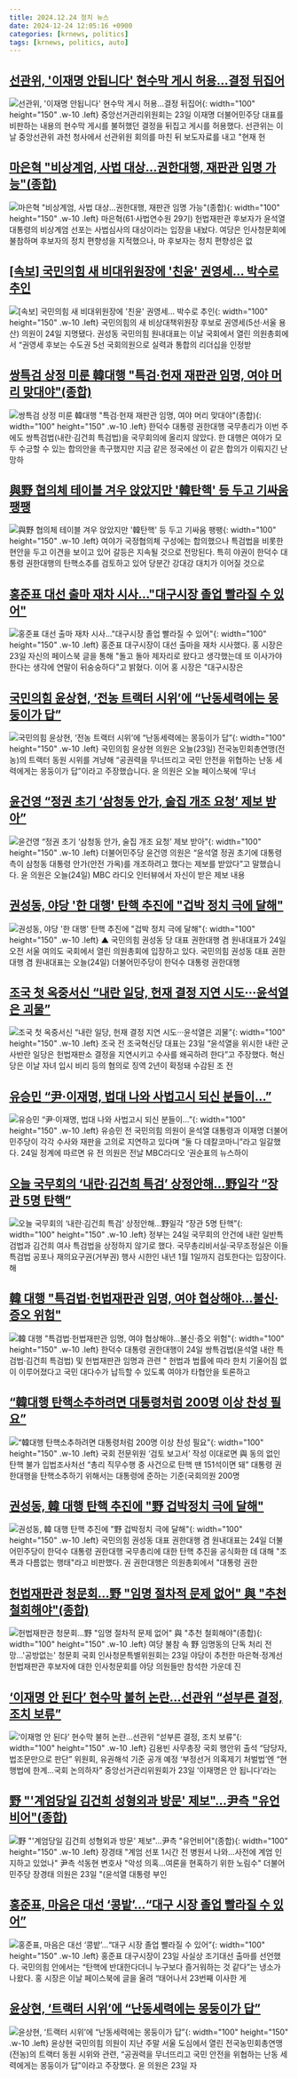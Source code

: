 ```yaml
---
title: 2024.12.24 정치 뉴스
date: 2024-12-24 12:05:16 +0900
categories: [krnews, politics]
tags: [krnews, politics, auto]
---
```

## [선관위, '이재명 안됩니다' 현수막 게시 허용…결정 뒤집어](https://n.news.naver.com/mnews/article/277/0005522325)

![선관위, '이재명 안됩니다' 현수막 게시 허용…결정 뒤집어](https://mimgnews.pstatic.net/image/origin/277/2024/12/23/5522325.jpg?type=nf220_150){: width="100" height="150" .w-10 .left}
중앙선거관리위원회는 23일 이재명 더불어민주당 대표를 비판하는 내용의 현수막 게시를 불허했던 결정을 뒤집고 게시를 허용했다. 선관위는 이날 중앙선관위 과천 청사에서 선관위원 회의를 마친 뒤 보도자료를 내고 "현재 헌

## [마은혁 "비상계엄, 사법 대상…권한대행, 재판관 임명 가능"(종합)](https://n.news.naver.com/mnews/article/018/0005911816)

![마은혁 "비상계엄, 사법 대상…권한대행, 재판관 임명 가능"(종합)](https://mimgnews.pstatic.net/image/origin/018/2024/12/23/5911816.jpg?type=nf220_150){: width="100" height="150" .w-10 .left}
마은혁(61·사법연수원 29기) 헌법재판관 후보자가 윤석열 대통령의 비상계엄 선포는 사법심사의 대상이라는 입장을 내놨다. 여당은 인사청문회에 불참하며 후보자의 정치 편향성을 지적했으나, 마 후보자는 정치 편향성은 없

## [[속보] 국민의힘 새 비대위원장에 '친윤' 권영세... 박수로 추인](https://n.news.naver.com/mnews/article/469/0000840356)

![[속보] 국민의힘 새 비대위원장에 '친윤' 권영세... 박수로 추인](https://mimgnews.pstatic.net/image/origin/469/2024/12/24/840356.jpg?type=nf220_150){: width="100" height="150" .w-10 .left}
국민의힘의 새 비상대책위원장 후보로 권영세(5선·서울 용산) 의원이 24일 지명됐다. 권성동 국민의힘 원내대표는 이날 국회에서 열린 의원총회에서 “권영세 후보는 수도권 5선 국회의원으로 실력과 통합의 리더십을 인정받

## [쌍특검 상정 미룬 韓대행 "특검·헌재 재판관 임명, 여야 머리 맞대야"(종합)](https://n.news.naver.com/mnews/article/018/0005912136)

![쌍특검 상정 미룬 韓대행 "특검·헌재 재판관 임명, 여야 머리 맞대야"(종합)](https://mimgnews.pstatic.net/image/origin/018/2024/12/24/5912136.jpg?type=nf220_150){: width="100" height="150" .w-10 .left}
한덕수 대통령 권한대행 국무총리가 이번 주에도 쌍특검법(내란·김건희 특검법)을 국무회의에 올리지 않았다. 한 대행은 여야가 모두 수긍할 수 있는 합의안을 촉구했지만 지금 같은 정국에선 이 같은 합의가 이뤄지긴 난망하

## [與野 협의체 테이블 겨우 앉았지만 '韓탄핵' 등 두고 기싸움 팽팽](https://n.news.naver.com/mnews/article/014/0005286293)

![與野 협의체 테이블 겨우 앉았지만 '韓탄핵' 등 두고 기싸움 팽팽](https://mimgnews.pstatic.net/image/origin/014/2024/12/23/5286293.jpg?type=nf220_150){: width="100" height="150" .w-10 .left}
여야가 국정협의체 구성에는 합의했으나 특검법을 비롯한 현안을 두고 이견을 보이고 있어 갈등은 지속될 것으로 전망된다. 특히 야권이 한덕수 대통령 권한대행의 탄핵소추를 검토하고 있어 당분간 강대강 대치가 이어질 것으로

## [홍준표 대선 출마 재차 시사…"대구시장 졸업 빨라질 수 있어"](https://n.news.naver.com/mnews/article/079/0003973497)

![홍준표 대선 출마 재차 시사…"대구시장 졸업 빨라질 수 있어"](https://mimgnews.pstatic.net/image/origin/079/2024/12/23/3973497.jpg?type=nf220_150){: width="100" height="150" .w-10 .left}
홍준표 대구시장이 대선 출마을 재차 시사했다. 홍 시장은 23일 자신의 페이스북 글을 통해 "돌고 돌아 제자리로 왔다고 생각했는데 또 이사가야 한다는 생각에 연말이 뒤숭숭하다"고 밝혔다. 이어 홍 시장은 "대구시장은

## [국민의힘 윤상현, ‘전농 트랙터 시위’에 “난동세력에는 몽둥이가 답”](https://n.news.naver.com/mnews/article/056/0011862574)

![국민의힘 윤상현, ‘전농 트랙터 시위’에 “난동세력에는 몽둥이가 답”](https://mimgnews.pstatic.net/image/origin/056/2024/12/23/11862574.jpg?type=nf220_150){: width="100" height="150" .w-10 .left}
국민의힘 윤상현 의원은 오늘(23일) 전국농민회총연맹(전농)의 트랙터 동원 시위를 겨냥해 “공권력을 무너뜨리고 국민 안전을 위협하는 난동 세력에게는 몽둥이가 답”이라고 주장했습니다. 윤 의원은 오늘 페이스북에 ‘무너

## [윤건영 “정권 초기 ‘삼청동 안가, 술집 개조 요청’ 제보 받아”](https://n.news.naver.com/mnews/article/056/0011863139)

![윤건영 “정권 초기 ‘삼청동 안가, 술집 개조 요청’ 제보 받아”](https://mimgnews.pstatic.net/image/origin/056/2024/12/24/11863139.jpg?type=nf220_150){: width="100" height="150" .w-10 .left}
더불어민주당 윤건영 의원은 “윤석열 정권 초기에 대통령 측이 삼청동 대통령 안가(안전 가옥)를 개조하려고 했다는 제보를 받았다”고 말했습니다. 윤 의원은 오늘(24일) MBC 라디오 인터뷰에서 자신이 받은 제보 내용

## [권성동, 야당 '한 대행' 탄핵 추진에 "겁박 정치 극에 달해"](https://n.news.naver.com/mnews/article/055/0001217916)

![권성동, 야당 '한 대행' 탄핵 추진에 "겁박 정치 극에 달해"](https://mimgnews.pstatic.net/image/origin/055/2024/12/24/1217916.jpg?type=nf220_150){: width="100" height="150" .w-10 .left}
▲ 국민의힘 권성동 당 대표 권한대행 겸 원내대표가 24일 오전 서울 여의도 국회에서 열린 의원총회에 입장하고 있다. 국민의힘 권성동 대표 권한대행 겸 원내대표는 오늘(24일) 더불어민주당이 한덕수 대통령 권한대행

## [조국 첫 옥중서신 “내란 일당, 헌재 결정 지연 시도···윤석열은 괴물”](https://n.news.naver.com/mnews/article/032/0003341051)

![조국 첫 옥중서신 “내란 일당, 헌재 결정 지연 시도···윤석열은 괴물”](https://mimgnews.pstatic.net/image/origin/032/2024/12/23/3341051.jpg?type=nf220_150){: width="100" height="150" .w-10 .left}
조국 전 조국혁신당 대표는 23일 “윤석열을 위시한 내란 군사반란 일당은 헌법재판소 결정을 지연시키고 수사를 왜곡하려 한다”고 주장했다. 혁신당은 이날 자녀 입시 비리 등의 혐의로 징역 2년이 확정돼 수감된 조 전

## [유승민 “尹·이재명, 법대 나와 사법고시 되신 분들이…”](https://n.news.naver.com/mnews/article/081/0003505904)

![유승민 “尹·이재명, 법대 나와 사법고시 되신 분들이…”](https://mimgnews.pstatic.net/image/origin/081/2024/12/24/3505904.jpg?type=nf220_150){: width="100" height="150" .w-10 .left}
유승민 전 국민의힘 의원이 윤석열 대통령과 이재명 더불어민주당이 각각 수사와 재판을 고의로 지연하고 있다며 “둘 다 데칼코마니”라고 일갈했다. 24일 정계에 따르면 유 전 의원은 전날 MBC라디오 ‘권순표의 뉴스하이

## [오늘 국무회의 ‘내란·김건희 특검’ 상정안해…野일각 “장관 5명 탄핵”](https://n.news.naver.com/mnews/article/009/0005418660)

![오늘 국무회의 ‘내란·김건희 특검’ 상정안해…野일각 “장관 5명 탄핵”](https://mimgnews.pstatic.net/image/origin/009/2024/12/24/5418660.jpg?type=nf220_150){: width="100" height="150" .w-10 .left}
정부는 24일 국무회의 안건에 내란 일반특검법과 김건희 여사 특검법을 상정하지 않기로 했다. 국무총리비서실·국무조정실은 이들 특검법 공포나 재의요구권(거부권) 행사 시한인 내년 1월 1일까지 검토한다는 입장이다. 해

## [韓 대행 "특검법·헌법재판관 임명, 여야 협상해야…불신·증오 위험"](https://n.news.naver.com/mnews/article/008/0005132689)

![韓 대행 "특검법·헌법재판관 임명, 여야 협상해야…불신·증오 위험"](https://mimgnews.pstatic.net/image/origin/008/2024/12/24/5132689.jpg?type=nf220_150){: width="100" height="150" .w-10 .left}
한덕수 대통령 권한대행이 24일 쌍특검법(윤석열 내란 특검법·김건희 특검법) 및 헌법재판관 임명과 관련 " 헌법과 법률에 따라 한치 기울어짐 없이 이루어졌다고 국민 대다수가 납득할 수 있도록 여야가 타협안을 토론하고

## [“韓대행 탄핵소추하려면 대통령처럼 200명 이상 찬성 필요”](https://n.news.naver.com/mnews/article/023/0003878301)

![“韓대행 탄핵소추하려면 대통령처럼 200명 이상 찬성 필요”](https://mimgnews.pstatic.net/image/origin/023/2024/12/24/3878301.jpg?type=nf220_150){: width="100" height="150" .w-10 .left}
국회 전문위원 ‘검토 보고서’ 작성 이대로면 與 동의 없인 탄핵 불가 입법조사처선 “총리 직무수행 중 사건으로 탄핵 땐 151석이면 돼” 대통령 권한대행을 탄핵소추하기 위해서는 대통령에 준하는 기준(국회의원 200명

## [권성동, 韓 대행 탄핵 추진에 "野 겁박정치 극에 달해"](https://n.news.naver.com/mnews/article/448/0000497757)

![권성동, 韓 대행 탄핵 추진에 "野 겁박정치 극에 달해"](https://mimgnews.pstatic.net/image/origin/448/2024/12/24/497757.jpg?type=nf220_150){: width="100" height="150" .w-10 .left}
국민의힘 권성동 대표 권한대행 겸 원내대표는 24일 더불어민주당이 한덕수 대통령 권한대행 국무총리에 대한 탄핵 추진을 공식화한 데 대해 "조폭과 다름없는 행태"라고 비판했다. 권 권한대행은 의원총회에서 "대통령 권한

## [헌법재판관 청문회…野 "임명 절차적 문제 없어" 與 "추천 철회해야"(종합)](https://n.news.naver.com/mnews/article/001/0015122386)

![헌법재판관 청문회…野 "임명 절차적 문제 없어" 與 "추천 철회해야"(종합)](https://mimgnews.pstatic.net/image/origin/001/2024/12/23/15122386.jpg?type=nf220_150){: width="100" height="150" .w-10 .left}
여당 불참 속 野 임명동의 단독 처리 전망…'공방없는' 청문회 국회 인사청문특별위원회는 23일 야당이 추천한 마은혁·정계선 헌법재판관 후보자에 대한 인사청문회를 야당 의원들만 참석한 가운데 진

## [‘이재명 안 된다’ 현수막 불허 논란…선관위 “섣부른 결정, 조치 보류”](https://n.news.naver.com/mnews/article/009/0005418310)

![‘이재명 안 된다’ 현수막 불허 논란…선관위 “섣부른 결정, 조치 보류”](https://mimgnews.pstatic.net/image/origin/009/2024/12/23/5418310.jpg?type=nf220_150){: width="100" height="150" .w-10 .left}
김용빈 사무총장 국회 행안위 출석 “담당자, 법조문만으로 판단” 위원회, 유권해석 기준 공개 예정 ‘부정선거 의혹제기 처벌법’엔 “현행법에 한계…국회 논의하자” 중앙선거관리위원회가 23일 ‘이재명은 안 됩니다’라는

## [野 "'계엄당일 김건희 성형외과 방문' 제보"…尹측 "유언비어"(종합)](https://n.news.naver.com/mnews/article/001/0015122478)

![野 "'계엄당일 김건희 성형외과 방문' 제보"…尹측 "유언비어"(종합)](https://mimgnews.pstatic.net/image/origin/001/2024/12/23/15122478.jpg?type=nf220_150){: width="100" height="150" .w-10 .left}
장경태 "계엄 선포 1시간 전 병원서 나와…사전에 계엄 인지하고 있었나" 尹측 석동현 변호사 "악성 의혹…여론을 현혹하기 위한 노림수" 더불어민주당 장경태 의원은 23일 "(윤석열 대통령 부인

## [홍준표, 마음은 대선 ‘콩밭’…“대구 시장 졸업 빨라질 수 있어”](https://n.news.naver.com/mnews/article/028/0002723274)

![홍준표, 마음은 대선 ‘콩밭’…“대구 시장 졸업 빨라질 수 있어”](https://mimgnews.pstatic.net/image/origin/028/2024/12/23/2723274.jpg?type=nf220_150){: width="100" height="150" .w-10 .left}
홍준표 대구시장이 23일 사실상 조기대선 출마를 선언했다. 국민의힘 안에서는 “탄핵에 반대한다더니 누구보다 즐거워하는 것 같다”는 냉소가 나왔다. 홍 시장은 이날 페이스북에 글을 올려 “태어나서 23번째 이사한 게

## [윤상현, ‘트랙터 시위’에 “난동세력에는 몽둥이가 답”](https://n.news.naver.com/mnews/article/005/0001747527)

![윤상현, ‘트랙터 시위’에 “난동세력에는 몽둥이가 답”](https://mimgnews.pstatic.net/image/origin/005/2024/12/23/1747527.jpg?type=nf220_150){: width="100" height="150" .w-10 .left}
윤상현 국민의힘 의원이 지난 주말 서울 도심에서 열린 전국농민회총연맹(전농)의 트랙터 동원 시위와 관련, “공권력을 무너뜨리고 국민 안전을 위협하는 난동 세력에게는 몽둥이가 답”이라고 주장했다. 윤 의원은 23일 자

